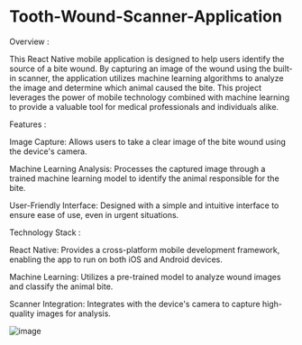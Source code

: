 # Tooth-Wound-Scanner-Application

Overview : 

This React Native mobile application is designed to help users identify the source of a bite wound. By capturing an image of the wound using the built-in scanner, the application utilizes machine learning algorithms to analyze the image and determine which animal caused the bite. This project leverages the power of mobile technology combined with machine learning to provide a valuable tool for medical professionals and individuals alike.

Features :

Image Capture: Allows users to take a clear image of the bite wound using the device's camera.

Machine Learning Analysis: Processes the captured image through a trained machine learning model to identify the animal responsible for the bite.

User-Friendly Interface: Designed with a simple and intuitive interface to ensure ease of use, even in urgent situations.

Technology Stack :

React Native: Provides a cross-platform mobile development framework, enabling the app to run on both iOS and Android devices.

Machine Learning: Utilizes a pre-trained model to analyze wound images and classify the animal bite.

Scanner Integration: Integrates with the device's camera to capture high-quality images for analysis.



![image](https://github.com/user-attachments/assets/6eac2c28-ae16-4a37-9306-f66f4b28ee04)

